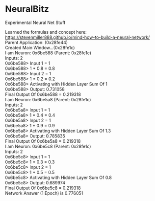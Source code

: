 # NeuralBitz
Experimental Neural Net Stuff

Learned the formulas and concept here: https://stevenmiller888.github.io/mind-how-to-build-a-neural-network/ </br>
Parent Application: (0x28fe44)</br>
Created Main Window...(0x28fe1c)</br>
I am Neuron: 0x6be588 (Parent: 0x28fe1c)</br>
Inputs: 2</br>
0x6be588> Input 1 = 1</br>
0x6be588> 1 * 0.8 = 0.8</br>
0x6be588> Input 2 = 1</br>
0x6be588> 1 * 0.2 = 0.2</br>
0x6be588> Activating with Hidden Layer Sum Of 1</br>
0x6be588> Output: 0.731058</br>
Final Output Of 0x6be588 = 0.219318</br>
I am Neuron: 0x6be5a8 (Parent: 0x28fe1c)</br>
Inputs: 2</br>
0x6be5a8> Input 1 = 1</br>
0x6be5a8> 1 * 0.4 = 0.4</br>
0x6be5a8> Input 2 = 1</br>
0x6be5a8> 1 * 0.9 = 0.9</br>
0x6be5a8> Activating with Hidden Layer Sum Of 1.3</br>
0x6be5a8> Output: 0.785835</br>
Final Output Of 0x6be5a8 = 0.219318</br>
I am Neuron: 0x6be5c8 (Parent: 0x28fe1c)</br>
Inputs: 2</br>
0x6be5c8> Input 1 = 1</br>
0x6be5c8> 1 * 0.3 = 0.3</br>
0x6be5c8> Input 2 = 1</br>
0x6be5c8> 1 * 0.5 = 0.5</br>
0x6be5c8> Activating with Hidden Layer Sum Of 0.8</br>
0x6be5c8> Output: 0.689974</br>
Final Output Of 0x6be5c8 = 0.219318</br>
Network Answer (1 Epoch) is 0.776051</br>
